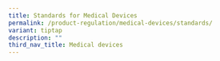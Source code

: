 ```yaml
---
title: Standards for Medical Devices
permalink: /product-regulation/medical-devices/standards/
variant: tiptap
description: ""
third_nav_title: Medical devices
---
```

